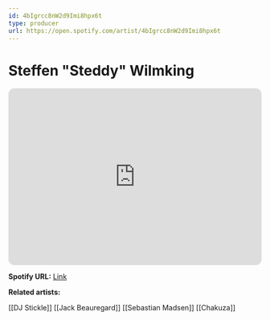 ```yaml
---
id: 4bIgrcc8nW2d9Imi8hpx6t
type: producer
url: https://open.spotify.com/artist/4bIgrcc8nW2d9Imi8hpx6t
---
```

# Steffen "Steddy" Wilmking

<iframe style="border-radius:12px" src="https://open.spotify.com/embed/artist/4bIgrcc8nW2d9Imi8hpx6t" width="100%" height="352" frameBorder="0" allowfullscreen="" allow="autoplay; clipboard-write; encrypted-media; fullscreen; picture-in-picture" loading="lazy"></iframe>

**Spotify URL:** [Link](https://open.spotify.com/artist/4bIgrcc8nW2d9Imi8hpx6t)

**Related artists:**

[[DJ Stickle]]
[[Jack Beauregard]]
[[Sebastian Madsen]]
[[Chakuza]]

